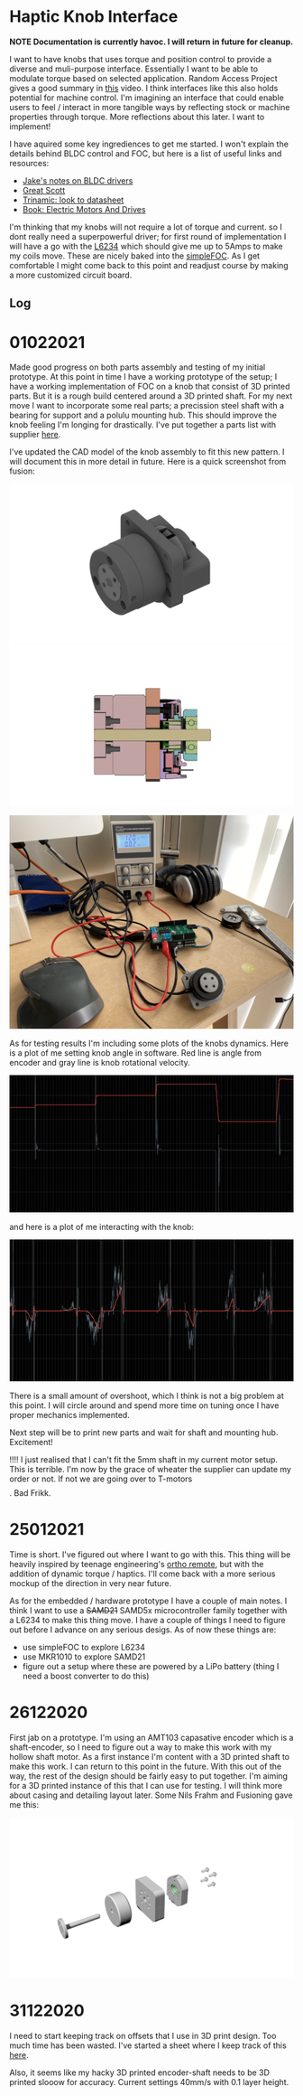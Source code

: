 # Haptic Knob Interface

**NOTE Documentation is currently havoc. I will return in future for cleanup.**
 
I want to have knobs that uses torque and position control to provide a diverse and muli-purpose interface. Essentially I want to be able to modulate torque based on selected application. Random Access Project gives a good summary in [this](https://www.youtube.com/watch?v=9Eh1p_rUQMA) video. I think interfaces like this also holds potential for machine control. I'm imagining an interface that could enable users to feel / interact in more tangible ways by reflecting stock or machine properties through torque. More reflections about this later. I want to implement!

I have aquired some key ingrediences to get me started. I won't explain the details behind BLDC control and FOC, but here is a list of useful links and resources:

- [Jake's notes on BLDC drivers](https://gitlab.cba.mit.edu/jakeread/atkbldcdriver/-/tree/master/education)
- [Great Scott](https://www.youtube.com/watch?v=Nhy6g9wGHow&feature=emb_logo)
- [Trinamic: look to datasheet](https://www.trinamic.com/products/integrated-circuits/details/tmc4671/)
- [Book: Electric Motors And Drives](https://www.sciencedirect.com/book/9780080983325/electric-motors-and-drives)

I'm thinking that my knobs will not require a lot of torque and current. so I dont really need a superpowerful driver; for first round of implementation I will have a go with the [L6234](https://www.st.com/resource/en/datasheet/cd00000046.pdf) which should give me up to 5Amps to make my coils move. These are nicely baked into the [simpleFOC](https://simplefoc.com/#simplefoc_shiled). As I get comfortable I might come back to this point and readjust course by making a more customized circuit board.

## Log

# 01022021

Made good progress on both parts assembly and testing of my initial prototype. At this point in time I have a working prototype of the setup; I have a working implementation of FOC on a knob that consist of 3D printed parts. But it is a rough build centered around a 3D printed shaft. For my next move I want to incorporate some real parts; a precission steel shaft with a bearing for support and a polulu mounting hub. This should improve the knob feeling I'm longing for drastically. I've put together a parts list with supplier [here](https://docs.google.com/spreadsheets/d/1L6t7pLEjz3Pts3YDK6dYrAYIaIHmlakXx8iCuhCMrLw/edit?usp=sharing).

I've updated the CAD model of the knob assembly to fit this new pattern. I will document this in more detail in future. Here is a quick screenshot from fusion:

![new knob assembly](img/newInterface_assembly.png)
![new knob assembly section](img/newInterface_section.png)

![experiment setup](img/experiment.jpeg)

As for testing results I'm including some plots of the knobs dynamics. Here is a plot of me setting knob angle in software. Red line is angle from encoder and gray line is knob rotational velocity.

![software reference points](img/software_response.png)

and here is a plot of me interacting with the knob:

![knob interaction](img/knob_interaction.png)

There is a small amount of overshoot, which I think is not a big problem at this point. I will circle around and spend more time on tuning once I have proper mechanics implemented.

Next step will be to print new parts and wait for shaft and mounting hub. Excitement!

!!!! I just realised that I can't fit the 5mm shaft in my current motor setup. This is terrible. I'm now by the grace of wheater the supplier can update my order or not. If not we are going over to T-motors $$$$. Bad Frikk.

# 25012021

Time is short. I've figured out where I want to go with this. This thing will be heavily inspired by teenage engineering's [ortho remote](https://teenage.engineering/products/orthoremote), but with the addition of dynamic torque / haptics. I'll come back with a more serious mockup of the direction in very near future.

As for the embedded / hardware prototype I have a couple of main notes. I think I want to use a ~~SAMD21~~ SAMD5x microcontroller family together with a L6234 to make this thing move. I have a couple of things I need to figure out before I advance on any serious desigs. As of now these things are:

- use simpleFOC to explore L6234
- use MKR1010 to explore SAMD21
- figure out a setup where these are powered by a LiPo battery (thing I need a boost converter to do this)

# 26122020

First jab on a prototype. I'm using an AMT103 capasative encoder which is a shaft-encoder, so I need to figure out a way to make this work with my hollow shaft motor. As a first instance I'm content with a 3D printed shaft to make this work. I can return to this point in the future. With this out of the way, the rest of the design should be fairly easy to put together. I'm aiming for a 3D printed instance of this that I can use for testing. I will think more about casing and detailing layout later. Some Nils Frahm and Fusioning gave me this:

![](img/firstgo.png)

# 31122020

I need to start keeping track on offsets that I use in 3D print design. Too much time has been wasted. I've started a sheet where I keep track of this [here](https://docs.google.com/spreadsheets/d/1FFUu7XrTB8tco7_t6ya7o5u4sKuB1yexN5Hv9sAugUY/edit#gid=0).

Also, it seems like my hacky 3D printed encoder-shaft needs to be 3D printed slooow for accuracy. Current settings 40mm/s with 0.1 layer height.
